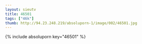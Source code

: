 ```yaml
--- 
layout: sieutv
title: 46501
tags: ["46k"]
thumb: http://94.23.248.219/absoluporn-1/image/002/46501.jpg
---
```

{% include absoluporn key="46501" %} 
